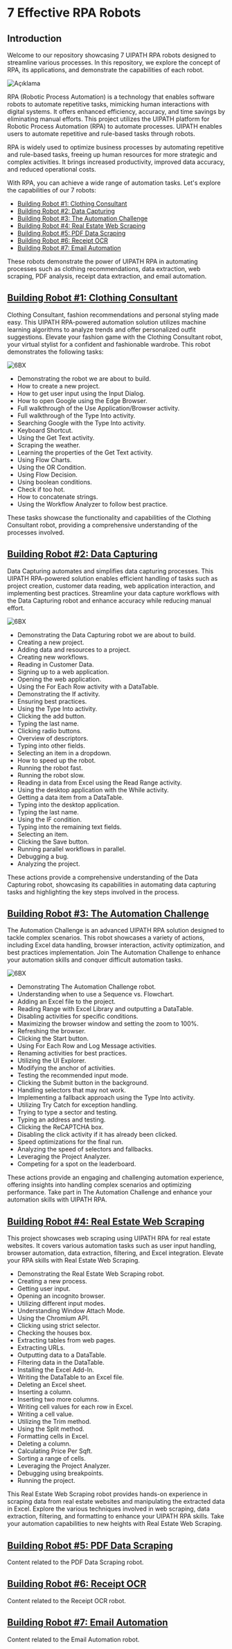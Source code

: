 # 7 Effective RPA Robots

## Introduction

Welcome to our repository showcasing 7 UIPATH RPA robots designed to streamline various processes. In this repository, we explore the concept of RPA, its applications, and demonstrate the capabilities of each robot. 

![Açıklama](https://media-cldnry.s-nbcnews.com/image/upload/t_fit-1240w,f_auto,q_auto:best/newscms/2017_46/2230761/171117-boston-dynamics-robot-mn-1350.gif)


RPA (Robotic Process Automation) is a technology that enables software robots to automate repetitive tasks, mimicking human interactions with digital systems. It offers enhanced efficiency, accuracy, and time savings by eliminating manual efforts. This project utilizes the UIPATH platform for Robotic Process Automation (RPA) to automate processes. UIPATH enables users to automate repetitive and rule-based tasks through robots.  

RPA is widely used to optimize business processes by automating repetitive and rule-based tasks, freeing up human resources for more strategic and complex activities. It brings increased productivity, improved data accuracy, and reduced operational costs.  

With RPA, you can achieve a wide range of automation tasks. Let's explore the capabilities of our 7 robots:  

- [Building Robot #1: Clothing Consultant](#building-robot-1-clothing-consultant)
- [Building Robot #2: Data Capturing](#building-robot-2-data-capturing)
- [Building Robot #3: The Automation Challenge](#building-robot-3-the-automation-challenge)
- [Building Robot #4: Real Estate Web Scraping](#building-robot-4-real-estate-web-scraping)
- [Building Robot #5: PDF Data Scraping](#building-robot-5-pdf-data-scraping)
- [Building Robot #6: Receipt OCR](#building-robot-6-receipt-ocr)
- [Building Robot #7: Email Automation](#building-robot-7-email-automation)

These robots demonstrate the power of UIPATH RPA in automating processes such as clothing recommendations, data extraction, web scraping, PDF analysis, receipt data extraction, and email automation.

  
## [Building Robot #1: Clothing Consultant](https://github.com/mftnakrsu/RPA-7-Masterworks-Robots/tree/main/Robot1_ClothingConsultant)

Clothing Consultant, fashion recommendations and personal styling made easy. This UIPATH RPA-powered automation solution utilizes machine learning algorithms to analyze trends and offer personalized outfit suggestions. Elevate your fashion game with the Clothing Consultant robot, your virtual stylist for a confident and fashionable wardrobe. This robot demonstrates the following tasks:

![6BX](https://github.com/mftnakrsu/RPA-7-Masterworks-Robots/assets/57320216/321b4cb9-c2f2-462c-a7db-8a3676a2117e)

- Demonstrating the robot we are about to build.
- How to create a new project.
- How to get user input using the Input Dialog.
- How to open Google using the Edge Browser.
- Full walkthrough of the Use Application/Browser activity.
- Full walkthrough of the Type Into activity.
- Searching Google with the Type Into activity.
- Keyboard Shortcut.
- Using the Get Text activity.
- Scraping the weather.
- Learning the properties of the Get Text activity.
- Using Flow Charts.
- Using the OR Condition.
- Using Flow Decision.
- Using boolean conditions.
- Check if too hot.
- How to concatenate strings.
- Using the Workflow Analyzer to follow best practice.

These tasks showcase the functionality and capabilities of the Clothing Consultant robot, providing a comprehensive understanding of the processes involved.

## [Building Robot #2: Data Capturing](https://github.com/mftnakrsu/RPA-7-Masterworks-Robots/tree/main/Robot2_DataCapturing)

Data Capturing automates and simplifies data capturing processes. This UIPATH RPA-powered solution enables efficient handling of tasks such as project creation, customer data reading, web application interaction, and implementing best practices. Streamline your data capture workflows with the Data Capturing robot and enhance accuracy while reducing manual effort.

![6BX](https://miro.medium.com/v2/resize:fit:1400/1*I1ZNaR8gbj9w0iSBfBmPOQ.gif)


- Demonstrating the Data Capturing robot we are about to build.
- Creating a new project.
- Adding data and resources to a project.
- Creating new workflows.
- Reading in Customer Data.
- Signing up to a web application.
- Opening the web application.
- Using the For Each Row activity with a DataTable.
- Demonstrating the If activity.
- Ensuring best practices.
- Using the Type Into activity.
- Clicking the add button.
- Typing the last name.
- Clicking radio buttons.
- Overview of descriptors.
- Typing into other fields.
- Selecting an item in a dropdown.
- How to speed up the robot.
- Running the robot fast.
- Running the robot slow.
- Reading in data from Excel using the Read Range activity.
- Using the desktop application with the While activity.
- Getting a data item from a DataTable.
- Typing into the desktop application.
- Typing the last name.
- Using the IF condition.
- Typing into the remaining text fields.
- Selecting an item.
- Clicking the Save button.
- Running parallel workflows in parallel.
- Debugging a bug.
- Analyzing the project.

These actions provide a comprehensive understanding of the Data Capturing robot, showcasing its capabilities in automating data capturing tasks and highlighting the key steps involved in the process.

## [Building Robot #3: The Automation Challenge](https://github.com/mftnakrsu/RPA-7-Masterworks-Robots/tree/main/Robot3_TheAutomationChallenge)

The Automation Challenge is an advanced UIPATH RPA solution designed to tackle complex scenarios. This robot showcases a variety of actions, including Excel data handling, browser interaction, activity optimization, and best practices implementation. Join The Automation Challenge to enhance your automation skills and conquer difficult automation tasks.

![6BX](https://7424624.fs1.hubspotusercontent-na1.net/hub/7424624/hubfs/robotic%20process%20automaton%20gif.gif?length=700&name=robotic%20process%20automaton%20gif.gif)


- Demonstrating The Automation Challenge robot.
- Understanding when to use a Sequence vs. Flowchart.
- Adding an Excel file to the project.
- Reading Range with Excel Library and outputting a DataTable.
- Disabling activities for specific conditions.
- Maximizing the browser window and setting the zoom to 100%.
- Refreshing the browser.
- Clicking the Start button.
- Using For Each Row and Log Message activities.
- Renaming activities for best practices.
- Utilizing the UI Explorer.
- Modifying the anchor of activities.
- Testing the recommended input mode.
- Clicking the Submit button in the background.
- Handling selectors that may not work.
- Implementing a fallback approach using the Type Into activity.
- Utilizing Try Catch for exception handling.
- Trying to type a sector and testing.
- Typing an address and testing.
- Clicking the ReCAPTCHA box.
- Disabling the click activity if it has already been clicked.
- Speed optimizations for the final run.
- Analyzing the speed of selectors and fallbacks.
- Leveraging the Project Analyzer.
- Competing for a spot on the leaderboard.

These actions provide an engaging and challenging automation experience, offering insights into handling complex scenarios and optimizing performance. Take part in The Automation Challenge and enhance your automation skills with UIPATH RPA.

## [Building Robot #4: Real Estate Web Scraping](https://github.com/mftnakrsu/RPA-7-Masterworks-Robots/tree/main/Robot4_RealEstateScraping)

This project showcases web scraping using UIPATH RPA for real estate websites. It covers various automation tasks such as user input handling, browser automation, data extraction, filtering, and Excel integration. Elevate your RPA skills with Real Estate Web Scraping.

- Demonstrating the Real Estate Web Scraping robot.
- Creating a new process.
- Getting user input.
- Opening an incognito browser.
- Utilizing different input modes.
- Understanding Window Attach Mode.
- Using the Chromium API.
- Clicking using strict selector.
- Checking the houses box.
- Extracting tables from web pages.
- Extracting URLs.
- Outputting data to a DataTable.
- Filtering data in the DataTable.
- Installing the Excel Add-In.
- Writing the DataTable to an Excel file.
- Deleting an Excel sheet.
- Inserting a column.
- Inserting two more columns.
- Writing cell values for each row in Excel.
- Writing a cell value.
- Utilizing the Trim method.
- Using the Split method.
- Formatting cells in Excel.
- Deleting a column.
- Calculating Price Per Sqft.
- Sorting a range of cells.
- Leveraging the Project Analyzer.
- Debugging using breakpoints.
- Running the project.

This Real Estate Web Scraping robot provides hands-on experience in scraping data from real estate websites and manipulating the extracted data in Excel. Explore the various techniques involved in web scraping, data extraction, filtering, and formatting to enhance your UIPATH RPA skills. Take your automation capabilities to new heights with Real Estate Web Scraping.

## [Building Robot #5: PDF Data Scraping](https://github.com/mftnakrsu/RPA-7-Masterworks-Robots/tree/main/Robot5_PDFDataScraping)
Content related to the PDF Data Scraping robot.


## [Building Robot #6: Receipt OCR](https://github.com/mftnakrsu/RPA-7-Masterworks-Robots/tree/main/Robot6_OpticalCharacterRecognition)
Content related to the Receipt OCR robot.


## [Building Robot #7: Email Automation](https://github.com/mftnakrsu/RPA-7-Masterworks-Robots/tree/main/Robot7_EmailAutomation)
Content related to the Email Automation robot.

